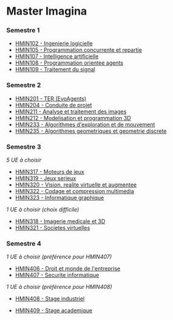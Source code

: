 # Master Imagina

### Semestre 1

- [HMIN102 - Ingenierie logicielle](../../tree/master/S1/HMIN102%20-%20Ingenierie%20logicielle)
- [HMIN105 - Programmation concurrente et repartie](../../tree/master/S1/HMIN105%20-%20Programmation%20concurrente%20et%20repartie)
- [HMIN107 - Intelligence artificielle](../../tree/master/S1/HMIN107%20-%20Intelligence%20artificielle)
- [HMIN108 - Programmation orientee agents](../../tree/master/S1/HMIN108%20-%20Programmation%20orientee%20agents)
- [HMIN109 - Traitement du signal](../../tree/master/S1/HMIN109%20-%20Traitement%20du%20signal)

### Semestre 2

- [HMIN201 - TER (EvoAgents)](../../tree/master/S2/HMIN201%20-%20TER%20%28EvoAgents%29)
- [HMIN204 - Conduite de projet](../../tree/master/S2/HMIN204%20-%20Conduite%20de%20projet)
- [HMIN211 - Analyse et traitement des images](../../tree/master/S2/HMIN211%20-%20Analyse%20et%20traitement%20des%20images)
- [HMIN212 - Modelisation et programmation 3D](../../tree/master/S2/HMIN212%20-%20Modelisation%20et%20programmation%203D)
- [HMIN233 - Algorithmes d'exploration et de mouvement](../../tree/master/S2/HMIN233%20-%20Algorithmes%20d'exploration%20et%20de%20mouvement)
- [HMIN235 - Algorithmes geometriques et geometrie discrete](../../tree/master/S2/HMIN235%20-%20Algorithmes%20geometriques%20et%20geometrie%20discrete)

### Semestre 3

*5 UE à choisir*

- [HMIN317 - Moteurs de jeux](../../tree/master/S3/HMIN317%20-%20Moteurs%20de%20jeux)
- [HMIN319 - Jeux serieux](../../tree/master/S3/HMIN319%20-%20Jeux%20serieux)
- [HMIN320 - Vision, realite virtuelle et augmentee](../../tree/master/S3/HMIN320%20-%20Vision,%20realite%20virtuelle%20et%20augmentee)
- [HMIN322 - Codage et compression multimedia](../../tree/master/S3/HMIN322%20-%20Codage%20et%20compression%20multimedia)
- [HMIN323 - Informatique graphique](../../tree/master/S3/HMIN323%20-%20Informatique%20graphique)

*1 UE à choisir (choix difficile)*

+ [HMIN318 - Imagerie medicale et 3D](../../tree/master/S3/HMIN318%20-%20Imagerie%20medicale%20et%203D)
+ [HMIN321 - Societes virtuelles](../../tree/master/S3/HMIN321%20-%20Societes%20virtuelles)

### Semestre 4

*1 UE à choisir (préférence pour HMIN407)*

- [HMIN406 - Droit et monde de l'entreprise](../../tree/master/S4/HMIN406%20-%20Droit%20et%20monde%20de%20l'entreprise)
- [HMIN407 - Securite informatique](../../tree/master/S4/HMIN407%20-%20Securite%20informatique)

*1 UE à choisir (préférence pour HMIN408)*

+ [HMIN408 - Stage industriel](../../tree/master/S4/HMIN408%20-%20Stage%20industriel)

+ [HMIN409 - Stage academique](../../tree/master/S4/HMIN409%20-%20Stage%20academique)
